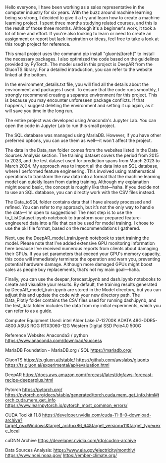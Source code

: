Hello everyone,
I have been working as a sales representative in the computer industry for six years. With the buzz around machine learning being so strong, 
I decided to give it a try and learn how to create a machine learning project. I spent three months studying related courses, 
and this is the result of those three months. Although it's a beginner's work, 
it took a lot of time and effort. If you're also looking to learn or need to create an assignment or report but lack inspiration or ideas, 
feel free to take a look at this rough project for reference.

This small project uses the command pip install "gluonts[torch]" to install the necessary packages. I also optimized the code based on the guidelines provided by PyTorch.
The model used in this project is DeepAR from the GluonTS library. For a detailed introduction, you can refer to the website linked at the bottom.

In the environment_details.txt file, you will find all the details about the environment and packages I used. 
To ensure that the code runs smoothly, I strongly recommend creating a separate environment for this project. 
This is because you may encounter unforeseen package conflicts. If that happens, 
I suggest deleting the environment and setting it up again, as it will save you time in the long run.

The entire project was developed using Anaconda's Jupyter Lab. You can open the code in Jupyter Lab to run this small project.

The SQL database was managed using MariaDB. However, if you have other preferred options, you can use them as well—it won't affect the project.

The data in the Data_raw folder comes from the websites listed in the Data Sources Analysis section. 
The training dataset covers the period from 2015 to 2023, and the test dataset used for prediction spans from March 2023 to March 2024. 
My approach was to import all the data into an SQL database, where I performed feature engineering. 
This involved using mathematical operations to transform the raw data into a format that the machine learning model can quickly learn from during training. 
Although my explanation might sound basic, the concept is roughly like that—haha. If you decide not to use an SQL database, you can directly work with the CSV files instead.

The Data_toSQL folder contains data that I have already processed and refined. 
You can refer to my approach, but it’s not the only way to handle the data—I'm open to suggestions! 
The next step is to use the to_ListDataset.ipynb notebook to transform your prepared feature-engineered data into a file that can be used for model training. 
I chose to use the pkl file format, based on the recommendations I gathered.

Next, use the DeepAR_model_train.ipynb notebook to start training the model. 
Please note that I’ve added extensive GPU monitoring information here because I've received numerous reports from clients about damaging their GPUs. 
If you set parameters that exceed your GPU's memory capacity, 
this code will immediately terminate the operation and warn you, preventing potential hardware damage. 
Although more damaged GPUs might boost sales as people buy replacements, that’s not my main goal—haha.

Finally, you can use the deepar_forecast.ipynb and dash.ipynb notebooks to create and visualize your results. 
By default, the training results generated by DeepAR_model_train.ipynb are stored in the Model directory, but you can adjust this and update the code with your new directory path. 
The Data_Plotly folder contains the CSV files used for running dash.ipynb, and the test_data folder includes the data from my initial experiments, which you can refer to as a guide.

Computer Equipment Used:
intel Alder Lake i7-12700K
ADATA 48G-DDR5-4800
ASUS ROG RTX3060-12G
Western Digital SSD Pcie4.0 500G

Reference Website:
Anaconda3 / python
https://www.anaconda.com/download/success

MariaDB Foundation - MariaDB.org / SQL
https://mariadb.org/

GluonTS
https://ts.gluon.ai/stable/
https://github.com/awslabs/gluonts
https://ts.gluon.ai/experimental/api/evaluation.html

DeepAR
https://docs.aws.amazon.com/forecast/latest/dg/aws-forecast-recipe-deeparplus.html

Pytorch
https://pytorch.org/
https://pytorch.org/docs/stable/generated/torch.cuda.mem_get_info.html#torch.cuda.mem_get_info
https://www.learnpytorch.io/pytorch_most_common_errors/

CUDA Toolkit 11.8
https://developer.nvidia.com/cuda-11-8-0-download-archive?target_os=Windows&target_arch=x86_64&target_version=11&target_type=exe_local

cuDNN Archive
https://developer.nvidia.com/rdp/cudnn-archive

Data Sources Analysis:
https://www.eia.gov/electricity/monthly/
https://www.ncei.noaa.gov/
https://ember-climate.org/
